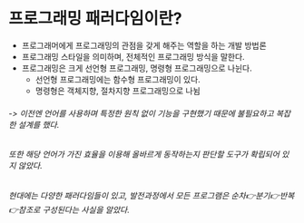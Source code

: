 # 프로그래밍 패러다임이란?
* 프로그래머에게 프로그래밍의 관점을 갖게 해주는 역할을 하는 개발 방법론
* 프로그래밍 스타일을 의미하며, 전체적인 프로그래밍 방식을 말한다.
* 프로그래밍은 크게 선언형 프로그래밍, 명령형 프로그래밍으로 나뉜다.
  * 선언형 프로그래밍에는 함수형 프로그래밍이 있다.
  * 명령형은 객체지향, 절차지향 프로그래밍으로 나뉨
###### -> 이전엔 언어를 사용하며 특정한 원칙 없이 기능을 구현했기 때문에 불필요하고 복잡한 설계를 했다.   
######    또한 해당 언어가 가진 효율을 이용해 올바르게 동작하는지 판단할 도구가 확립되어 있지 않았다.
######    현대에는 다양한 패러다임들이 있고, 발전과정에서 모든 프로그램은 순차👉분기👉반복👉참조로 구성된다는 사실을 알았다.     

